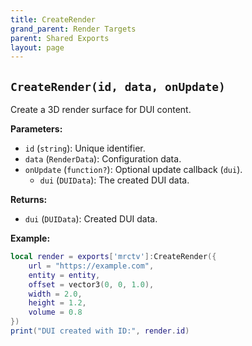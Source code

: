 ```yaml
---
title: CreateRender
grand_parent: Render Targets
parent: Shared Exports
layout: page
---
```


## `CreateRender(id, data, onUpdate)`
Create a 3D render surface for DUI content.

**Parameters:**
- `id` (`string`): Unique identifier.
- `data` (`RenderData`): Configuration data.
- `onUpdate` (`function?`): Optional update callback (`dui`).
  - `dui` (`DUIData`): The created DUI data.

**Returns:**
- `dui` (`DUIData`): Created DUI data.

**Example:**
```lua
local render = exports['mrctv']:CreateRender({
    url = "https://example.com",
    entity = entity,
    offset = vector3(0, 0, 1.0),
    width = 2.0,
    height = 1.2,
    volume = 0.8
})
print("DUI created with ID:", render.id)
```